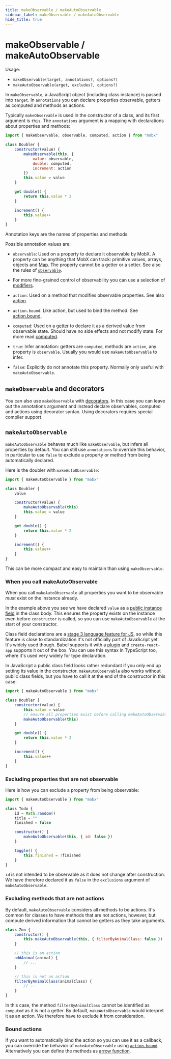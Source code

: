 ```yaml
---
title: makeObservable / makeAutoObservable
sidebar_label: makeObservable / makeAutoObservable
hide_title: true
---
```


# makeObservable / makeAutoObservable

Usage:

-   `makeObservable(target, annotations?, options?)`
-   `makeAutoObservable(arget, excludes?, options?)`

In `makeObservable`, a JavaScript object (including class instance) is passed into `target`. In `annotations` you can declare properties observable, getters as computed and methods as actions.

Typically `makeObservable` is used in the constructor of a class, and its first argument is `this`. The `annotations` argument is a mapping with declarations about properties and methods:

```javascript
import { makeObservable, observable, computed, action } from "mobx"

class Doubler {
    constructor(value) {
        makeObservable(this, {
            value: observable,
            double: computed,
            increment: action
        })
        this.value = value
    }

    get double() {
        return this.value * 2
    }

    increment() {
        this.value++
    }
}
```

Annotation keys are the names of properties and methods.

Possible annotation values are:

-   `observable`: Used on a property to declare it observable by MobX. A property can be anything that MobX can track: primitive values, arrays, objects and [Map](https://developer.mozilla.org/en-US/docs/Web/JavaScript/Reference/Global_Objects/Map). The property cannot be a getter or a setter. See also the rules of [`observable`](observable.md).

-   For more fine-grained control of observability you can use a selection of [modifiers](modifiers.md).

-   `action`: Used on a method that modifies observable properties. See also [action](action.md).

-   `action.bound`: Like action, but used to bind the method. See [action.bound](action.md#actionbound).

-   `computed`: Used on a [getter](https://developer.mozilla.org/en-US/docs/Web/JavaScript/Reference/Functions/get) to declare it as a derived value from observable state. Should have no side effects and not modify state. For more read [computed](computed.md).

-   `true`: Infer annotation: getters are `computed`, methods are `action`, any property is `observable`. Usually you would use `makeAutoObservable` to infer.

-   `false`: Explicitly do not annotate this property. Normally only useful with `makeAutoObservable`.

## `makeObservable` and decorators

You can also use `makeObservable` with [decorators](../best/decorators.md). In this case you can leave out the annotations argument and instead declare observables, computed and actions using decorator syntax. Using decorators requires special compiler support.

## `makeAutoObservable`

`makeAutoObservable` behaves much like `makeObservable`, but infers all properties by default. You can still use `annotations` to override this behavior, in particular to use `false` to exclude a property or method from being automatically declared.

Here is the doubler with `makeAutoObservable`:

```javascript
import { makeAutoObservable } from "mobx"

class Doubler {
    value

    constructor(value) {
        makeAutoObservable(this)
        this.value = value
    }

    get double() {
        return this.value * 2
    }

    increment() {
        this.value++
    }
}
```

This can be more compact and easy to maintain than using `makeObservable`.

### When you call makeAutoObservable

When you call `makeAutoObservable` all properties you want to be observable
_must_ exist on the instance already.

In the example above you see we have declared `value` as a [public instance
field](https://developer.mozilla.org/en-US/docs/Web/JavaScript/Reference/Classes/Public_class_fields)
in the class body. This ensures the property exists on the instance even before
`constructor` is called, so you can use `makeAutoObservable` at the start of
your constructor.

Class field declarations are a [stage 3 language feature for
JS](https://github.com/tc39/proposal-class-fields), so while this feature is
close to standardization it's not officially part of JavaScript yet. It's
widely used though. Babel supports it with a
[plugin](https://babeljs.io/docs/en/babel-plugin-proposal-class-properties) and
`create-react-app` supports it out of the box. You can use this syntax in
TypeScript too, where it's used very widely for type declaration.

In JavaScript a public class field looks rather redundant if you only end up setting its value in the constructor. `makeAutoObservable` also works without
public class fields, but you have to call it at the end of the constructor in this case:

```javascript
import { makeAutoObservable } from "mobx"

class Doubler {
    constructor(value) {
        this.value = value
        // ensure all properties exist before calling makeAutoObservable
        makeAutoObservable(this)
    }

    get double() {
        return this.value * 2
    }

    increment() {
        this.value++
    }
}
```

### Excluding properties that are not observable

Here is how you can exclude a property from being observable:

```javascript
import { makeAutoObservable } from "mobx"

class Todo {
    id = Math.random()
    title = ""
    finished = false

    constructor() {
        makeAutoObservable(this, { id: false })
    }

    toggle() {
        this.finished = !finished
    }
}
```

`id` is not intended to be observable as it does not change after construction.
We have therefore declared it as `false` in the `exclusions` argument of
`makeAutoObservable`.

### Excluding methods that are not actions

By default, `makeAutoObservable` considers all methods to be actions. It's common for classes to have methods that are not actions, however, but compute derived information that cannot be getters as they take arguments.

```javascript
class Zoo {
    constructor() {
        this.makeAutoObservable(this, { filterByAnimalClass: false })
    }

    // this is an action
    addAnimal(animal) {
        // ...
    }

    // this is not an action
    filterByAnimalClass(animalClass) {
        // ...
    }
}
```

In this case, the method `filterByAnimalClass` cannot be identified as `computed` as it is not a getter. By default, `makeAutoObservable` would interpret it as an action. We therefore have to exclude it from consideration.

### Bound actions

If you want to automatically bind the action so you can use it as a callback, you can override the behavior of `makeAutoObservable` using [`action.bound`](action.md#actionbound). Alternatively you can define the methods as [arrow function](action.md#bound-arrow-functions).
